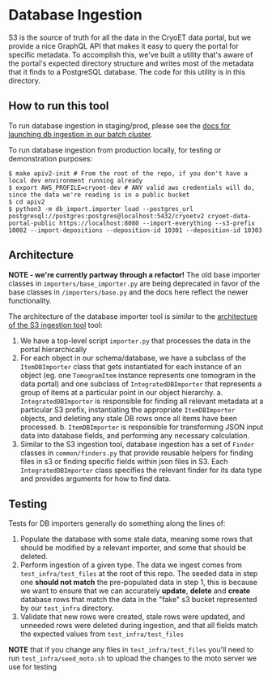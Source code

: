 # Database Ingestion

S3 is the source of truth for all the data in the CryoET data portal, but we provide a nice GraphQL API that makes it easy to query the portal for specific metadata. To accomplish this, we've built a utility that's aware of the portal's expected directory structure and writes most of the metadata that it finds to a PostgreSQL database. The code for this utility is in this directory.

## How to run this tool
To run database ingestion in staging/prod, please see the [docs for launching db ingestion in our batch cluster](https://github.com/chanzuckerberg/cryoet-data-portal-backend/blob/main/ingestion_tools/docs/enqueue_runs.md#database-ingestion-db-import-subcommand).

To run database ingestion from production locally, for testing or demonstration purposes:

```
$ make apiv2-init # From the root of the repo, if you don't have a local dev environment running already
$ export AWS_PROFILE=cryoet-dev # ANY valid aws credentials will do, since the data we're reading is in a public bucket
$ cd apiv2
$ python3 -m db_import.importer load --postgres_url postgresql://postgres:postgres@localhost:5432/cryoetv2 cryoet-data-portal-public https://localhost:8080 --import-everything --s3-prefix 10002 --import-depositions --deposition-id 10301 --deposition-id 10303
```

## Architecture
**NOTE - we're currently partway through a refactor!** The old base importer classes in `importers/base_importer.py` are being deprecated in favor of the base classes in `/importers/base.py` and the docs here reflect the newer functionality.

The architecture of the database importer tool is *similar* to the [architecture of the S3 ingestion tool](https://github.com/chanzuckerberg/cryoet-data-portal-backend/blob/main/ingestion_tools/docs/s3_ingestion.md#how-are-the-different-entities-related) tool:
1. We have a top-level script `importer.py` that processes the data in the portal hierarchically
2. For each object in our schema/database, we have a subclass of the `ItemDBImporter` class that gets instantiated for each instance of an object (eg. one `TomogramItem` instance represents one tomogram in the data portal) and one subclass of `IntegratedDBImporter` that represents a group of items at a particular point in our object hierarchy.
  a. `IntegratedDBImporter` is responsible for finding all relevant metadata at a particular S3 prefix, instantiating the appropriate `ItemDBImporter` objects, and deleting any stale DB rows once all items have been processed.
  b. `ItemDBImporter` is responsible for transforming JSON input data into database fields, and performing any necessary calculation.
3. Similar to the S3 ingestion tool, database ingestion has a set of `Finder` classes in `common/finders.py` that provide reusable helpers for finding files in s3 or finding specific fields within json files in S3. Each `IntegratedDBImporter` class specifies the relevant finder for its data type and provides arguments for how to find data.

## Testing
Tests for DB importers generally do something along the lines of:

1. Populate the database with some stale data, meaning some rows that should be modified by a relevant importer, and some that should be deleted.
2. Perform ingestion of a given type. The data we ingest comes from `test_infra/test_files` at the root of this repo. The seeded data in step one **should not match** the pre-populated data in step 1, this is because we want to ensure that we can accurately **update**, **delete** and **create** database rows that match the data in the "fake" s3 bucket represented by our `test_infra` directory.
3. Validate that new rows were created, stale rows were updated, and unneeded rows were deleted during ingestion, and that all fields match the expected values from `test_infra/test_files`

**NOTE** that if you change any files in `test_infra/test_files` you'll need to run `test_infra/seed_moto.sh` to upload the changes to the moto server we use for testing

